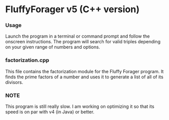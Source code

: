 # FluffyForager v5 (C++ version) #

### Usage ###

Launch the program in a terminal or command prompt and follow the onscreen instructions. The program will search for valid triples depending on your given range of numbers and options.

### factorization.cpp ###

This file contains the factorization module for the Fluffy Forager program. It finds the prime factors of a number and uses it to generate a list of all of its divisors.

### NOTE ###

This program is still really slow. I am working on optimizing it so that its speed is on par with v4 (in Java) or better.
